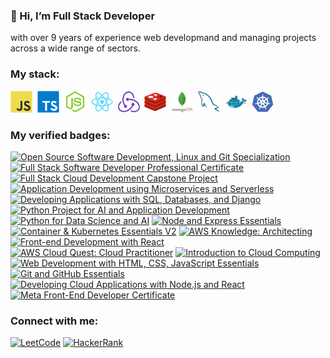 ###  👋 Hi, I’m Full Stack Developer
with over 9 years of experience web developmand and managing projects across a wide range of sectors. 

### My stack:

<div>
  <a href="https://developer.mozilla.org/en-US/docs/Web/JavaScript" target="_blank" rel="noreferrer"><img src="https://github.com/devicons/devicon/blob/master/icons/javascript/javascript-original.svg" title="JavaScript" alt="JavaScript" width="35" height="35"/></a>&nbsp;
  <a href="https://www.typescriptlang.org/" target="_blank" rel="noreferrer"><img src="https://github.com/devicons/devicon/blob/master/icons/typescript/typescript-original.svg" title="TypeScript" alt="TypeScript" width="35" height="35"/></a>&nbsp;
  <a href="https://nodejs.org" target="_blank" rel="noreferrer"><img src="https://github.com/devicons/devicon/blob/master/icons/nodejs/nodejs-original.svg" title="NodeJS" alt="NodeJS" width="35" height="35"/></a>&nbsp;
  <a href="https://reactjs.org/" target="_blank" rel="noreferrer"><img src="https://github.com/devicons/devicon/blob/master/icons/react/react-original.svg" title="React" alt="React" width="35" height="35"/></a>&nbsp;
  <a href="https://redux.js.org" target="_blank" rel="noreferrer"><img src="https://github.com/devicons/devicon/blob/master/icons/redux/redux-original.svg" title="Redux" alt="Redux" width="35" height="35"/></a>&nbsp;
  <a href="https://redis.io" target="_blank" rel="noreferrer"><img src="https://github.com/devicons/devicon/blob/master/icons/redis/redis-original.svg" title="Redis" alt="Redis" width="35" height="35"/></a>&nbsp;
  <a href="https://www.mongodb.com/" target="_blank" rel="noreferrer"><img src="https://github.com/devicons/devicon/blob/master/icons/mongodb/mongodb-original-wordmark.svg" title="mongoDB" alt="mongoDB" width="35" height="35"/></a>&nbsp;
  <a href="https://www.mysql.com/" target="_blank" rel="noreferrer"><img src="https://github.com/devicons/devicon/blob/master/icons/mysql/mysql-original.svg" title="MySQL" alt="MySQL" width="35" height="35"/></a>&nbsp;
  <a href="https://www.docker.com/" target="_blank" rel="noreferrer"><img src="https://github.com/devicons/devicon/blob/master/icons/docker/docker-original.svg" title="Docker" alt="Docker" width="35" height="35"/></a>&nbsp;
  <a href="https://kubernetes.io" target="_blank" rel="noreferrer"><img src="https://github.com/devicons/devicon/blob/master/icons/kubernetes/kubernetes-plain.svg" title="k8s" alt="k8s" width="35" height="35"/></a>
</div>


### My verified badges:

<!--START_SECTION:badges-->
[![Open Source Software Development, Linux and Git Specialization](https://images.credly.com/size/80x80/images/a8e890b4-d484-4e04-b521-fba516a8c3cd/coursera-specialization-badge.png)](http://www.credly.com/badges/62db1efa-c187-4e79-b68e-cf885dc0da1e "Open Source Software Development, Linux and Git Specialization")
[![Full Stack Software Developer Professional Certificate](https://images.credly.com/size/80x80/images/ad39795a-4538-45e6-90fe-fd137c0c6651/image.png)](http://www.credly.com/badges/81f03478-cb55-46fd-b33d-089dcb6bf5ea "Full Stack Software Developer Professional Certificate")
[![Full Stack Cloud Development Capstone Project](https://images.credly.com/size/80x80/images/fa418e1b-119d-4e79-b663-e6c20dfff214/Full_Stack_Cloud_Development_Capstone_Project.png)](http://www.credly.com/badges/aad0c7c3-7b51-4807-bf03-684904cf1c1f "Full Stack Cloud Development Capstone Project")
[![Application Development using Microservices and Serverless](https://images.credly.com/size/80x80/images/973136f8-09b5-439a-a309-45041c83c756/image.png)](http://www.credly.com/badges/bc3e9d72-e33f-44af-86e5-4cfb6aac3cb8 "Application Development using Microservices and Serverless")
[![Developing Applications with SQL, Databases, and Django](https://images.credly.com/size/80x80/images/a3ff2154-3ad0-4bbf-8405-c84e777bdc9a/Developing_Applications_with_SQL__Databases__and_Django.png)](http://www.credly.com/badges/03b9ef26-3ce4-4ff5-a5d4-fcf34deccf2f "Developing Applications with SQL, Databases, and Django")
[![Python Project for AI and Application Development](https://images.credly.com/size/80x80/images/3cd98d8a-c224-4f8f-a839-d0a87422f2c1/Python_Project_for_AI_and_Application_Development.png)](http://www.credly.com/badges/990c7290-fa63-426c-8087-657a71e61ebc "Python Project for AI and Application Development")
[![Python for Data Science and AI](https://images.credly.com/size/80x80/images/0571ab1d-f43b-43d9-9c68-8ebd0ebd61b7/Python_for_Data_Sci_and_AI_Foundational.png)](http://www.credly.com/badges/4487b463-0fd1-401c-ad85-52b99f6f3450 "Python for Data Science and AI")
[![Node and Express Essentials](https://images.credly.com/size/80x80/images/482f703c-e221-4667-91e6-4322c3210bc0/image.png)](http://www.credly.com/badges/eec9e863-57c8-42f8-864f-eff938d11da4 "Node and Express Essentials")
[![Container & Kubernetes Essentials V2](https://images.credly.com/size/80x80/images/5e15f28e-93cb-4e91-9813-febd4b72c53f/image.png)](http://www.credly.com/badges/d252e822-041c-41df-ae9c-5fbe9faaeb95 "Container & Kubernetes Essentials V2")
[![AWS Knowledge: Architecting](https://images.credly.com/size/80x80/images/519a6dba-f145-4c1a-85a2-1d173d6898d9/image.png)](http://www.credly.com/badges/8b19e879-a846-41c9-8813-5bc9093a6ef4 "AWS Knowledge: Architecting")
[![Front-end Development with React](https://images.credly.com/size/80x80/images/9dcdc294-79a6-47e5-a769-708c29c7c497/image.png)](http://www.credly.com/badges/331afe8a-0d8d-42d4-90a0-9ee80e7bdd03 "Front-end Development with React")
[![AWS Cloud Quest: Cloud Practitioner](https://images.credly.com/size/80x80/images/2784d0d8-327c-406f-971e-9f0e15097003/image.png)](http://www.credly.com/badges/7080e2ad-64b0-41a0-9e88-407ac2f8a17b "AWS Cloud Quest: Cloud Practitioner")
[![Introduction to Cloud Computing](https://images.credly.com/size/80x80/images/2d178f89-4816-4190-8c4a-3bdbfec9db01/Dev_Skills_Network_-_Cloud_Computing_Core.png)](http://www.credly.com/badges/63d6a71b-5808-44e8-8759-bd1c940f48fa "Introduction to Cloud Computing")
[![Web Development with HTML, CSS, JavaScript Essentials](https://images.credly.com/size/80x80/images/6240e108-1407-4773-8621-cc2e4736d4e6/Web_Development_with_HTML-CSS-JavaScript_Essentials.png)](http://www.credly.com/badges/a61e51ca-e053-4881-96c2-af8f2ae544d2 "Web Development with HTML, CSS, JavaScript Essentials")
[![Git and GitHub Essentials](https://images.credly.com/size/80x80/images/23859131-d0ff-4f44-900f-bac86165b941/image.png)](http://www.credly.com/badges/315398de-61a0-4e73-bbb7-a11121cf8844 "Git and GitHub Essentials")
[![Developing Cloud Applications with Node.js and React](https://images.credly.com/size/80x80/images/654aaeb0-8699-4eb4-8e82-af365ccf7a52/Developing_Cloud_Applications_with_Nodejs_and_react.png)](http://www.credly.com/badges/2c4d320e-948a-4e74-bc50-293b9f7d9ebb "Developing Cloud Applications with Node.js and React")
[![Meta Front-End Developer Certificate](https://images.credly.com/size/80x80/images/e91ed0b0-842b-417f-8d2f-b07535febdda/image.png)](http://www.credly.com/badges/9e170ba9-db1f-4b3e-b2be-20b80a2a8859 "Meta Front-End Developer Certificate")
<!--END_SECTION:badges-->


### Connect with me:

<a href="https://www.leetcode.com/42proger" target="blank"><img src="https://raw.githubusercontent.com/rahuldkjain/github-profile-readme-generator/master/src/images/icons/Social/leet-code.svg" alt="LeetCode" title="LeetCode" height="30" width="40" /></a>
<a href="https://www.hackerrank.com/proger42" target="blank"><img src="https://raw.githubusercontent.com/rahuldkjain/github-profile-readme-generator/master/src/images/icons/Social/hackerrank.svg" alt="HackerRank" title="HackerRank" height="30" width="40" /></a>